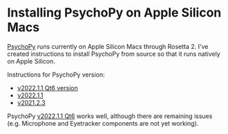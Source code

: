 # Installing PsychoPy on Apple Silicon Macs

[PsychoPy](https://www.psychopy.org) runs currently on Apple Silicon Macs through Rosetta 2. I've created instructions to install PsychoPy from source so that it runs natively on Apple Silicon.

Instructions for PsychoPy version:

- [v2022.1.1 Qt6 version](v2022.1.1%20Qt6.md)
- [v2022.1.1](v2022.1.1.md)
- [v2021.2.3](v2021.2.3.md)

 PsychoPy [v2022.1.1 Qt6](v2022.1.1%20Qt6.md) works well, although there are remaining issues (e.g. Microphone and Eyetracker components are not yet working).
